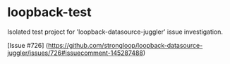 # loopback-test

Isolated test project for 'loopback-datasource-juggler' issue investigation.

[Issue #726] (https://github.com/strongloop/loopback-datasource-juggler/issues/726#issuecomment-145287488)
